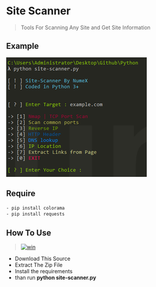 # Site Scanner
> Tools For Scanning Any Site and Get Site Information

## Example
<a href="https://raw.githubusercontent.com/NumeXx/site-scanner/main/lihat.png"><img src="https://raw.githubusercontent.com/NumeXx/site-scanner/main/lihat.png"></a>

## Require
```bash
- pip install colorama
- pip install requests
```

## How To Use
> [![win](https://img.shields.io/badge/windows-0078D6?style=for-the-badge&logo=windows&logoColor=white)](https://github.com/NumeXx)
  - Download This Source
  - Extract The Zip File
  - Install the requirements
  - than run **python site-scanner.py**
